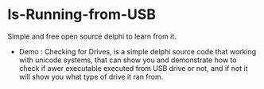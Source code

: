 # Is-Running-from-USB
Simple and free open source delphi to learn from it.

* Demo :
     Checking for Drives, is a simple delphi source code that working with unicode systems,
     that can show you and demonstrate how to check if awer executable executed from USB drive or not,
     and if not it will show you what type of drive it ran from.
